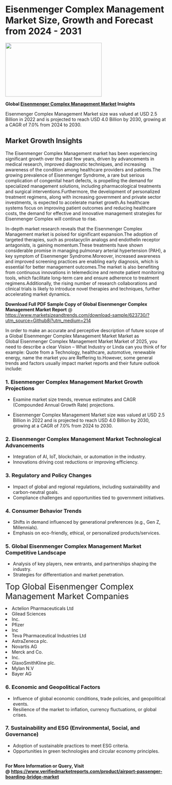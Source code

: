 <H1>Eisenmenger Complex Management Market Size, Growth and Forecast from 2024 - 2031</H1><img class="aligncenter size-medium wp-image-584254" src="https://thirdeyenews.in/wp-content/uploads/2024/09/Global-Market-Research-300x168.jpeg" alt="" width="300" height="168" /><p><strong>Global&nbsp;<a href="https://www.marketsizeandtrends.com/download-sample/623730/?utm_source=Github8j?utm_medium=214">Eisenmenger Complex Management Market</a> Insights</strong></p><p>Eisenmenger Complex Management Market size was valued at USD 2.5 Billion in 2022 and is projected to reach USD 4.0 Billion by 2030, growing at a CAGR of 7.0% from 2024 to 2030.</p><p><h2>Market Growth Insights</h2> <p>The Eisenmenger Complex Management market has been experiencing significant growth over the past few years, driven by advancements in medical research, improved diagnostic techniques, and increasing awareness of the condition among healthcare providers and patients.The growing prevalence of Eisenmenger Syndrome, a rare but serious complication of congenital heart defects, is propelling the demand for specialized management solutions, including pharmacological treatments and surgical interventions.Furthermore, the development of personalized treatment regimens, along with increasing government and private sector investments, is expected to accelerate market growth.As healthcare systems focus on improving patient outcomes and reducing healthcare costs, the demand for effective and innovative management strategies for Eisenmenger Complex will continue to rise.</p> <p>In-depth market research reveals that the Eisenmenger Complex Management market is poised for significant expansion.The adoption of targeted therapies, such as prostacyclin analogs and endothelin receptor antagonists, is gaining momentum.These treatments have shown considerable promise in managing pulmonary arterial hypertension (PAH), a key symptom of Eisenmenger Syndrome.Moreover, increased awareness and improved screening practices are enabling early diagnosis, which is essential for better management outcomes.The market is also benefiting from continuous innovations in telemedicine and remote patient monitoring tools, which facilitate long-term care and ensure adherence to treatment regimens.Additionally, the rising number of research collaborations and clinical trials is likely to introduce novel therapies and techniques, further accelerating market dynamics.</p> <p><span class=""><strong>Download Full PDF Sample Copy of Global Eisenmenger Complex Management Market Report</strong> @ <a href="https://www.marketsizeandtrends.com/download-sample/623730/?utm_source=Github8j?utm_medium=214" target="_blank">https://www.marketsizeandtrends.com/download-sample/623730/?utm_source=Github8j?utm_medium=214</a></span></p><p>In order to make an accurate and perceptive description of future scope of a Global&nbsp;Eisenmenger Complex Management Market Market as Global&nbsp;Eisenmenger Complex Management Market Market of 2025, you need to describe a clear Vision &ndash; What Industry or Linda can you think of for example: Quote from a Technology, healthcare, automotive, renewable energy, name the market you are Reffering to.However, some general trends and factors usually impact market reports and their future outlook include:</p><h3>1.&nbsp;<strong>Eisenmenger Complex Management Market Growth Projections</strong></h3><ul><li>Examine market size trends, revenue estimates and CAGR (Compounded Annual Growth Rate) projections.</li><li><p>Eisenmenger Complex Management Market size was valued at USD 2.5 Billion in 2022 and is projected to reach USD 4.0 Billion by 2030, growing at a CAGR of 7.0% from 2024 to 2030.</p></li></ul><h3>2.&nbsp;<strong>Eisenmenger Complex Management Market Technological Advancements</strong></h3><ul><li>Integration of AI, IoT, blockchain, or automation in the industry.</li><li>Innovations driving cost reductions or improving efficiency.</li></ul><h3>3.&nbsp;<strong>Regulatory and Policy Changes</strong></h3><ul><li>Impact of global and regional regulations, including sustainability and carbon-neutral goals.</li><li>Compliance challenges and opportunities tied to government initiatives.</li></ul><h3>4.&nbsp;<strong>Consumer Behavior Trends</strong></h3><ul><li>Shifts in demand influenced by generational preferences (e.g., Gen Z, Millennials).</li><li>Emphasis on eco-friendly, ethical, or personalized products/services.</li></ul><h3>5.&nbsp;<strong>Global Eisenmenger Complex Management Market Competitive Landscape</strong></h3><ul><li>Analysis of key players, new entrants, and partnerships shaping the industry.</li><li>Strategies for differentiation and market penetration.</li></ul><p data-pm-slice="1 1 []"><span style="color: inherit; font-family: inherit; font-size: 25px;">Top Global Eisenmenger Complex Management Market Companies</span></p><div class="" data-test-id=""><p><li>Actelion Pharmaceuticals Ltd</li><li> Gilead Sciences</li><li> Inc.</li><li> Pfizer</li><li> Inc</li><li> Teva Pharmaceutical Industries Ltd</li><li> AstraZeneca plc.</li><li> Novartis AG</li><li> Merck and Co.</li><li> Inc.</li><li> GlaxoSmithKline plc.</li><li> Mylan N.V</li><li> Bayer AG</li></p></div><h3>6.&nbsp;<strong>Economic and Geopolitical Factors</strong></h3><ul><li>Influence of global economic conditions, trade policies, and geopolitical events.</li><li>Resilience of the market to inflation, currency fluctuations, or global crises.</li></ul><h3>7.&nbsp;<strong>Sustainability and ESG (Environmental, Social, and Governance)</strong></h3><ul><li>Adoption of sustainable practices to meet ESG criteria.</li><li>Opportunities in green technologies and circular economy principles.</li></ul><h2><strong style="font-size: 14px;">For More Information or Query, Visit @&nbsp;</strong><a style="background-color: #ffffff; font-size: 14px;" href="https://www.marketsizeandtrends.com/report/eisenmenger-complex-management-market/" target="_blank">https://www.verifiedmarketreports.com/product/airport-passenger-boarding-bridge-market</a></h2>